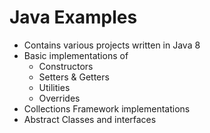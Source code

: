 # Java Examples

- Contains various projects written in Java 8
- Basic implementations of
  - Constructors
  - Setters & Getters
  - Utilities
  - Overrides
- Collections Framework implementations
- Abstract Classes and interfaces
